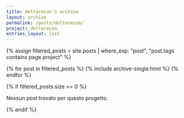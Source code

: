 ```yaml
---
title: deltarecon's archive
layout: archive
permalink: /posts/deltarecon/
project: deltarecon
entries_layout: list
---
```

{% assign filtered_posts = site.posts | where_exp: "post", "post.tags contains page.project" %}

<div class="entries-list">
{% for post in filtered_posts %}
  {% include archive-single.html %}
{% endfor %}
</div>

{% if filtered_posts.size == 0 %}
<p>Nessun post trovato per questo progetto.</p>
{% endif %}